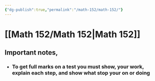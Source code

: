 ```yaml
---
{"dg-publish":true,"permalink":"/math-152/math-152/"}
---
```



# [[Math 152/Math 152\|Math 152]]
## Important notes,
- ### To get full marks on a test you must show, your work, explain each step, and show what stop your on or doing